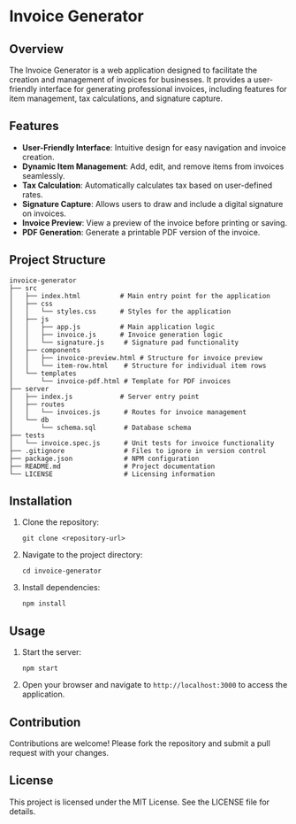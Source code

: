 # Invoice Generator

## Overview
The Invoice Generator is a web application designed to facilitate the creation and management of invoices for businesses. It provides a user-friendly interface for generating professional invoices, including features for item management, tax calculations, and signature capture.

## Features
- **User-Friendly Interface**: Intuitive design for easy navigation and invoice creation.
- **Dynamic Item Management**: Add, edit, and remove items from invoices seamlessly.
- **Tax Calculation**: Automatically calculates tax based on user-defined rates.
- **Signature Capture**: Allows users to draw and include a digital signature on invoices.
- **Invoice Preview**: View a preview of the invoice before printing or saving.
- **PDF Generation**: Generate a printable PDF version of the invoice.

## Project Structure
```
invoice-generator
├── src
│   ├── index.html          # Main entry point for the application
│   ├── css
│   │   └── styles.css      # Styles for the application
│   ├── js
│   │   ├── app.js          # Main application logic
│   │   ├── invoice.js      # Invoice generation logic
│   │   └── signature.js     # Signature pad functionality
│   ├── components
│   │   ├── invoice-preview.html # Structure for invoice preview
│   │   └── item-row.html    # Structure for individual item rows
│   └── templates
│       └── invoice-pdf.html # Template for PDF invoices
├── server
│   ├── index.js            # Server entry point
│   ├── routes
│   │   └── invoices.js      # Routes for invoice management
│   └── db
│       └── schema.sql       # Database schema
├── tests
│   └── invoice.spec.js      # Unit tests for invoice functionality
├── .gitignore               # Files to ignore in version control
├── package.json             # NPM configuration
├── README.md                # Project documentation
└── LICENSE                  # Licensing information
```

## Installation
1. Clone the repository:
   ```
   git clone <repository-url>
   ```
2. Navigate to the project directory:
   ```
   cd invoice-generator
   ```
3. Install dependencies:
   ```
   npm install
   ```

## Usage
1. Start the server:
   ```
   npm start
   ```
2. Open your browser and navigate to `http://localhost:3000` to access the application.

## Contribution
Contributions are welcome! Please fork the repository and submit a pull request with your changes.

## License
This project is licensed under the MIT License. See the LICENSE file for details.